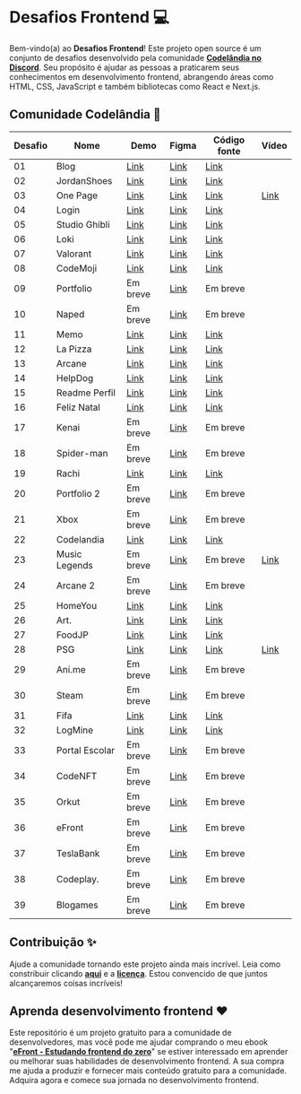 # Desafios Frontend 💻

Bem-vindo(a) ao **Desafios Frontend**! Este projeto open source é um conjunto de desafios desenvolvido pela comunidade **[Codelândia no Discord](https://discord.com/invite/QevDJqCzaY)**. Seu propósito é ajudar as pessoas a praticarem seus conhecimentos em desenvolvimento frontend, abrangendo áreas como HTML, CSS, JavaScript e também bibliotecas como React e Next.js.

## Comunidade Codelândia 🎉

| Desafio | Nome        | Demo | Figma    | Código fonte | Vídeo | 
| -- | -------------- | -------- | -------- | ------------ |  ------------ |
| 01 | Blog           | [Link](https://renans80.github.io/blog-codelandia/) | [Link](https://www.figma.com/file/Yb9IBH56g7T1hdIyZ3BMNO/Desafios---Codel%C3%A2ndia?type=design&node-id=0-1&mode=design&t=y8MCYFp0EDOred8A-0) | [Link](https://github.com/RenanS80/blog-codelandia) |
| 02 | JordanShoes    | [Link](https://renans80.github.io/jordanshoes/) | [Link](https://www.figma.com/file/Yb9IBH56g7T1hdIyZ3BMNO/Desafios---Codel%C3%A2ndia?type=design&node-id=1883-2&mode=design&t=y8MCYFp0EDOred8A-0) | [Link](https://github.com/RenanS80/jordanshoes) |
| 03 | One Page       | [Link](https://renans80.github.io/one-page/) | [Link](https://www.figma.com/file/Yb9IBH56g7T1hdIyZ3BMNO/Desafios---Codel%C3%A2ndia?type=design&node-id=3725-2&mode=design&t=y8MCYFp0EDOred8A-0) | [Link](https://github.com/RenanS80/one-page) | [Link](https://www.youtube.com/watch?v=OPeMr0yYP0c) |
| 04 | Login          | [Link](https://renans80.github.io/login/) | [Link](https://www.figma.com/file/Yb9IBH56g7T1hdIyZ3BMNO/Desafios---Codel%C3%A2ndia?type=design&node-id=4261-2&mode=design&t=y8MCYFp0EDOred8A-0) | [Link](https://github.com/RenanS80/login) |
| 05 | Studio Ghibli  | [Link](https://renan-a-viagem-de-chihiro.netlify.app/) | [Link](https://www.figma.com/file/Yb9IBH56g7T1hdIyZ3BMNO/Desafios---Codel%C3%A2ndia?type=design&node-id=5854-2&mode=design&t=y8MCYFp0EDOred8A-0) | [Link](https://github.com/RenanS80/a-viagem-de-chihiro) |
| 06 | Loki           | [Link](https://renans80.github.io/loki/) | [Link](https://www.figma.com/file/Yb9IBH56g7T1hdIyZ3BMNO/Desafios---Codel%C3%A2ndia?type=design&node-id=7539-2&mode=design&t=y8MCYFp0EDOred8A-0) | [Link](https://github.com/RenanS80/loki) |
| 07 | Valorant       | [Link](https://renans80.github.io/valorant/) | [Link](https://www.figma.com/file/Yb9IBH56g7T1hdIyZ3BMNO/Desafios---Codel%C3%A2ndia?type=design&node-id=10048-2&mode=design&t=y8MCYFp0EDOred8A-0) | [Link](https://github.com/RenanS80/valorant) |
| 08 | CodeMoji       | [Link](https://renans80.github.io/codemoji/) | [Link](https://www.figma.com/file/Yb9IBH56g7T1hdIyZ3BMNO/Desafios---Codel%C3%A2ndia?type=design&node-id=11471-2&mode=design&t=y8MCYFp0EDOred8A-0) | [Link](https://github.com/RenanS80/codemoji) |
| 09 | Portfolio      | Em breve | [Link](https://www.figma.com/file/Yb9IBH56g7T1hdIyZ3BMNO/Desafios---Codel%C3%A2ndia?type=design&node-id=13190-2&mode=design&t=y8MCYFp0EDOred8A-0) | Em breve |
| 10 | Naped          | Em breve | [Link](https://www.figma.com/file/Yb9IBH56g7T1hdIyZ3BMNO/Desafios---Codel%C3%A2ndia?type=design&node-id=15409-2&mode=design&t=y8MCYFp0EDOred8A-0) | Em breve     |
| 11 | Memo           | [Link](https://renans80.github.io/jogo-da-memoria-halloween/) | [Link](https://www.figma.com/file/Yb9IBH56g7T1hdIyZ3BMNO/Desafios---Codel%C3%A2ndia?type=design&node-id=29500-2&mode=design&t=y8MCYFp0EDOred8A-0) | [Link](https://github.com/RenanS80/jogo-da-memoria-halloween) |
| 12 | La Pizza       | [Link](https://renan-la-pizza.netlify.app/) | [Link](https://www.figma.com/file/Yb9IBH56g7T1hdIyZ3BMNO/Desafios---Codel%C3%A2ndia?type=design&node-id=31037-2&mode=design&t=y8MCYFp0EDOred8A-0) | [Link](https://github.com/RenanS80/jogo-da-memoria-halloween) |
| 13 | Arcane         | [Link](https://renans80.github.io/arcane/) | [Link](https://www.figma.com/file/Yb9IBH56g7T1hdIyZ3BMNO/Desafios---Codel%C3%A2ndia?type=design&node-id=32427-3&mode=design&t=y8MCYFp0EDOred8A-0) | [Link](https://github.com/RenanS80/arcane) |
| 14 | HelpDog        | [Link]() | [Link](https://www.figma.com/file/Yb9IBH56g7T1hdIyZ3BMNO/Desafios---Codel%C3%A2ndia?type=design&node-id=32505-3&mode=design&t=y8MCYFp0EDOred8A-0) | [Link](https://github.com/iuryyxd/desafios-codelandia/tree/main/Desafio14) |
| 15 | Readme Perfil  | [Link](https://github.com/iuricode) | [Link](https://www.figma.com/file/Yb9IBH56g7T1hdIyZ3BMNO/Desafios---Codel%C3%A2ndia?type=design&node-id=91008-999&mode=design&t=s1zO4BTEBpag8Kdy-0) | [Link](https://github.com/iuricode/iuricode) |
| 16 | Feliz Natal    | [Link](https://renan-natal-codelandia.netlify.app/) | [Link](https://www.figma.com/file/Yb9IBH56g7T1hdIyZ3BMNO/Desafios---Codel%C3%A2ndia?type=design&node-id=39340-782&mode=design&t=y8MCYFp0EDOred8A-0) | [Link](https://github.com/RenanS80/natal) |
| 17 | Kenai          | Em breve     | [Link](https://www.figma.com/file/Yb9IBH56g7T1hdIyZ3BMNO/Desafios---Codel%C3%A2ndia?type=design&node-id=40282-715&mode=design&t=y8MCYFp0EDOred8A-0) | Em breve     |
| 18 | Spider-man     | Em breve     | [Link](https://www.figma.com/file/Yb9IBH56g7T1hdIyZ3BMNO/Desafios---Codel%C3%A2ndia?type=design&node-id=41278-752&mode=design&t=y8MCYFp0EDOred8A-0) | Em breve     |
| 19 | Rachi          | [Link](https://iuryyxd.github.io/desafios-codelandia/Desafio19/) | [Link](https://www.figma.com/file/Yb9IBH56g7T1hdIyZ3BMNO/Desafios---Codel%C3%A2ndia?type=design&node-id=41733-754&mode=design&t=y8MCYFp0EDOred8A-0) | [Link](https://github.com/iuryyxd/desafios-codelandia/tree/main/Desafio19) |
| 20 | Portfolio 2    | Em breve     | [Link](https://www.figma.com/file/Yb9IBH56g7T1hdIyZ3BMNO/Desafios---Codel%C3%A2ndia?type=design&node-id=58198-756&mode=design&t=y8MCYFp0EDOred8A-0) | Em breve     |
| 21 | Xbox           | Em breve     | [Link](https://www.figma.com/file/Yb9IBH56g7T1hdIyZ3BMNO/Desafios---Codel%C3%A2ndia?type=design&node-id=64381-758&mode=design&t=y8MCYFp0EDOred8A-0) | Em breve     |
| 22 | Codelandia     | [Link](https://iuryyxd.github.io/desafios-codelandia/Desafio22/) | [Link](https://www.figma.com/file/Yb9IBH56g7T1hdIyZ3BMNO/Desafios---Codel%C3%A2ndia?type=design&node-id=70013-760&mode=design&t=y8MCYFp0EDOred8A-0) | [Link](https://github.com/iuryyxd/desafios-codelandia/tree/main/Desafio22) |
| 23 | Music Legends  | Em breve     | [Link](https://www.figma.com/file/Yb9IBH56g7T1hdIyZ3BMNO/Desafios---Codel%C3%A2ndia?type=design&node-id=80254-762&mode=design&t=y8MCYFp0EDOred8A-0) | Em breve     | [Link](https://www.youtube.com/watch?v=igI3jKsOyMA) |
| 24 | Arcane 2       | Em breve     | [Link](https://www.figma.com/file/Yb9IBH56g7T1hdIyZ3BMNO/Desafios---Codel%C3%A2ndia?type=design&node-id=88764-795&mode=design&t=y8MCYFp0EDOred8A-0) | Em breve     |
| 25 | HomeYou        | [Link](https://iuryyxd.github.io/desafios-codelandia/Desafio25/) | [Link](https://www.figma.com/file/Yb9IBH56g7T1hdIyZ3BMNO/Desafios---Codel%C3%A2ndia?type=design&node-id=88764-796&mode=design&t=y8MCYFp0EDOred8A-0) | [Link](https://github.com/iuryyxd/desafios-codelandia/tree/main/Desafio25) |
| 26 | Art.           | [Link](https://artwebsitee.netlify.app/) | [Link](https://www.figma.com/file/Yb9IBH56g7T1hdIyZ3BMNO/Desafios---Codel%C3%A2ndia?type=design&node-id=93571-1385&mode=design&t=y8MCYFp0EDOred8A-0) | [Link](https://github.com/iuryyxd/desafios-codelandia/tree/main/Desafio26) |
| 27 | FoodJP         | [Link](https://iuryyxd.github.io/desafios-codelandia/Desafio27/) | [Link](https://www.figma.com/file/Yb9IBH56g7T1hdIyZ3BMNO/Desafios---Codel%C3%A2ndia?type=design&node-id=107523-1216&mode=design&t=y8MCYFp0EDOred8A-0) | [Link](https://github.com/iuryyxd/desafios-codelandia/tree/main/Desafio27) |
| 28 | PSG            | [Link](https://iuryyxd.github.io/desafios-codelandia/Desafio28/) | [Link](https://www.figma.com/file/Yb9IBH56g7T1hdIyZ3BMNO/Desafios---Codel%C3%A2ndia?type=design&node-id=115719-1222&mode=design&t=y8MCYFp0EDOred8A-0) | [Link](https://github.com/iuryyxd/desafios-codelandia/tree/main/Desafio28) | [Link](https://www.youtube.com/watch?v=KI2FCnNKHSI) |
| 29 | Ani.me         | Em breve     | [Link](https://www.figma.com/file/Yb9IBH56g7T1hdIyZ3BMNO/Desafios---Codel%C3%A2ndia?type=design&node-id=130247-1282&mode=design&t=y8MCYFp0EDOred8A-0) | Em breve     |
| 30 | Steam          | Em breve     | [Link](https://www.figma.com/file/Yb9IBH56g7T1hdIyZ3BMNO/Desafios---Codel%C3%A2ndia?type=design&node-id=133656-1286&mode=design&t=y8MCYFp0EDOred8A-0) | Em breve     |
| 31 | Fifa           | [Link](https://iuryyxd.github.io/desafios-codelandia/Desafio31/) | [Link](https://www.figma.com/file/Yb9IBH56g7T1hdIyZ3BMNO/Desafios---Codel%C3%A2ndia?type=design&node-id=152536-1288&mode=design&t=y8MCYFp0EDOred8A-0) | [Link](https://github.com/iuryyxd/desafios-codelandia/tree/main/Desafio31) |
| 32 | LogMine        | [Link](https://iuryyxd.github.io/desafios-codelandia/Desafio32/) | [Link](https://www.figma.com/file/Yb9IBH56g7T1hdIyZ3BMNO/Desafios---Codel%C3%A2ndia?type=design&node-id=157395-3193&mode=design&t=y8MCYFp0EDOred8A-0) | [Link](https://github.com/iuryyxd/desafios-codelandia/tree/main/Desafio32) |
| 33 | Portal Escolar | Em breve     | [Link](https://www.figma.com/file/Yb9IBH56g7T1hdIyZ3BMNO/Desafios---Codel%C3%A2ndia?type=design&node-id=163987-3195&mode=design&t=y8MCYFp0EDOred8A-0) | Em breve     |
| 34 | CodeNFT        | Em breve     | [Link](https://www.figma.com/file/Yb9IBH56g7T1hdIyZ3BMNO/Desafios---Codel%C3%A2ndia?type=design&node-id=165830-3323&mode=design&t=y8MCYFp0EDOred8A-0) | Em breve     |
| 35 | Orkut          | Em breve     | [Link](https://www.figma.com/file/Yb9IBH56g7T1hdIyZ3BMNO/Desafios---Codel%C3%A2ndia?type=design&node-id=171980-3522&mode=design&t=y8MCYFp0EDOred8A-0) | Em breve     |
| 36 | eFront         | Em breve     | [Link](https://www.figma.com/file/Yb9IBH56g7T1hdIyZ3BMNO/Desafios---Codel%C3%A2ndia?type=design&node-id=179485-3594&mode=design&t=y8MCYFp0EDOred8A-0) | Em breve     |
| 37 | TeslaBank      | Em breve     | [Link](https://www.figma.com/file/Yb9IBH56g7T1hdIyZ3BMNO/Desafios---Codel%C3%A2ndia?type=design&node-id=191725-3600&mode=design&t=y8MCYFp0EDOred8A-0) | Em breve     |
| 38 | Codeplay.      | Em breve     | [Link](https://www.figma.com/file/Yb9IBH56g7T1hdIyZ3BMNO/Desafios---Codel%C3%A2ndia?type=design&node-id=198105-3606&mode=design&t=y8MCYFp0EDOred8A-0) | Em breve     |
| 39 | Blogames       | Em breve     | [Link](https://www.figma.com/file/Yb9IBH56g7T1hdIyZ3BMNO/Desafios---Codel%C3%A2ndia?type=design&node-id=210567-3649&mode=design&t=y8MCYFp0EDOred8A-0) | Em breve     |

## Contribuição ✨

Ajude a comunidade tornando este projeto ainda mais incrível. Leia como constribuir clicando **[aqui](https://github.com/iuricode/desafios-frontend/blob/main/CONTRIBUTING.md)** e a **[licença](https://github.com/iuricode/desafios-frontend/blob/main/LICENSE.md)**. Estou convencido de que juntos alcançaremos coisas incríveis! 

## Aprenda desenvolvimento frontend ❤️

Este repositório é um projeto gratuito para a comunidade de desenvolvedores, mas você pode me ajudar comprando o meu ebook "**[eFront - Estudando frontend do zero](https://iuricode.com/efront)**" se estiver interessado em aprender ou melhorar suas habilidades de desenvolvimento frontend. A sua compra me ajuda a produzir e fornecer mais conteúdo gratuito para a comunidade. Adquira agora e comece sua jornada no desenvolvimento frontend.
